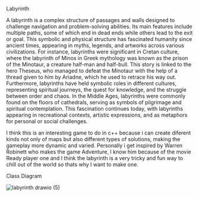 Labyrinth

A labyrinth is a complex structure of passages and walls designed to challenge navigation and problem-solving abilities. Its main features include multiple paths, some of which end in dead ends while others lead to the exit or goal.
This symbolic and physical structure has fascinated humanity since ancient times, appearing in myths, legends, and artworks across various civilizations.
For instance, labyrinths were significant in Cretan culture, where the labyrinth of Minos in Greek mythology was known as the prison of the Minotaur, a creature half-man and half-bull. 
This story is linked to the hero Theseus, who managed to defeat the Minotaur with the help of a thread given to him by Ariadne, which he used to retrace his way out.
Furthermore, labyrinths have held symbolic roles in different cultures, representing spiritual journeys, the quest for knowledge, and the struggle between order and chaos. 
In the Middle Ages, labyrinths were commonly found on the floors of cathedrals, serving as symbols of pilgrimage and spiritual contemplation.
This fascination continues today, with labyrinths appearing in recreational contexts, artistic expressions, and as metaphors for personal or social challenges.

I think this is an interesting game to do in c++ because i can create diferent kinds not only of maps but also different types of solutions,
making the gameplay more dynamic and varied. Personally i get inspired by Warren Robinett who makes the game Adventure, I know him because of the movie Ready player one
and I think the labyrinth is a very tricky and fun way to chill out of the world so thats why I want to make one.

Class Diagram

![labyrinth drawio (5)](https://github.com/user-attachments/assets/228616a5-e5f3-4076-bddb-3749f99314bf)
